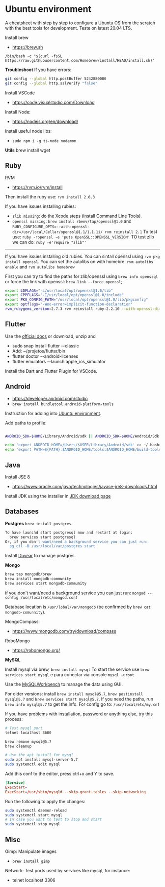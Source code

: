 # Ubuntu environment

A cheatsheet with step by step to configure a Ubuntu OS from the scratch with the best tools for development. Teste on latest 20.04 LTS.

Install brew
* https://brew.sh

`/bin/bash -c "$(curl -fsSL https://raw.githubusercontent.com/Homebrew/install/HEAD/install.sh)"`

**Troubleshoot**
If you have errors:
```sh
git config --global http.postBuffer 5242880000
git config --global http.sslVerify "false" 
```

Install VSCode
* https://code.visualstudio.com/Download

Install Node:
* https://nodejs.org/en/download/

Install useful node libs:
* `sudo npm i -g ts-node nodemon`

**Utils**
brew install wget

## Ruby

RVM
* https://rvm.io/rvm/install

Then install the ruby use: 
`rvm install 2.6.3`

If you have issues installing rubies:
* `zlib missing`: do the Xcode steps (install Command Line Tools).
* `openssl missing`:  `brew install rbenv/tap/openssl@1.0` and `RUBY_CONFIGURE_OPTS=--with-openssl-dir=/usr/local/Cellar/openssl@1.1/1.1.1i/ rvm reinstall 2.1`
To test use: `ruby -ropenssl -e 'puts OpenSSL::OPENSSL_VERSION'`
TO test zlib we can do: `ruby -e'require "zlib"'`

----

If you have issues installing old rubies.
You can sintall openssl using `rvm pkg install openssl`.
You can set the autolibs on with homebre: `rvm autolibs enable` and `rvm autolibs homebrew`

First you can try to find the paths for zlib/openssl using `brew info openssql` or force the link with openssl: `brew link --force openssl`;

```sh
export LDFLAGS="-L/usr/local/opt/openssl@1.0/lib"
export CPPFLAGS="-I/usr/local/opt/openssl@1.0/include"
export PKG_CONFIG_PATH="/usr/local/opt/openssl@1.0/lib/pkgconfig"
export optflags="-Wno-error=implicit-function-declaration"
rvm_rubygems_version=2.7.3 rvm reinstall ruby-2.2.10 --with-openssl-dir=/usr/local/Cellar/openssl@1.0/1.0.2t --with-openssl-lib=/usr/local/Cellar/openssl@1.0/1.0.2t/lib --with-openssl-include=/usr/local/Cellar/openssl@1.0/1.0.2t/include
```


## Flutter

Use the [official docs](https://flutter.dev/docs/get-started/install/linux) or download, unzip and 
* sudo snap install flutter --classic
* Add: ~/projetos/flutter/bin
* flutter doctor --android-licenses
* flutter emulators --launch apple_ios_simulator


Install the Dart and Flutter Plugin for VSCode.

## Android

* https://developer.android.com/studio
* `brew install bundletool android-platform-tools`

Instruction for adding into [Ubuntu environment](https://docs.expo.io/workflow/android-studio-emulator/).


Add paths to profile:
```sh

ANDROID_SDK=$HOME/Library/Android/sdk || ANDROID_SDK=$HOME/Android/Sdk

echo 'export ANDROID_HOME=/Users/$USER/Library/Android/sdk' >> ~/.bashrc
echo 'export PATH=${PATH}:$ANDROID_HOME/tools:$ANDROID_HOME/build-tools/28.0.3' >> ~/.bashrc
```

## Java

Install JSE 8 
* https://www.oracle.com/java/technologies/javase-jre8-downloads.html

Install JDK using the installer in [JDK download page](https://www.oracle.com/java/technologies/javase-jdk15-downloads.html)


## Databases

**Postgres**
`brew install postgres`

```sh
To have launchd start postgresql now and restart at login:
  brew services start postgresql
Or, if you don't want/need a background service you can just run:
  pg_ctl -D /usr/local/var/postgres start
```

Install [Dbvear](https://dbeaver.io/download/) to manage postgres.


**Mongo**

```sh
brew tap mongodb/brew
brew install mongodb-community
brew services start mongodb-community
```

if you don't want/need a background service you can just run:
  `mongod --config /usr/local/etc/mongod.conf`

Database location is `/usr/lobal/var/mongodb` (be confirmed by `brew cat mongodb-comunnity`).

MongoCompass:
* https://www.mongodb.com/try/download/compass

RoboMongo
* https://robomongo.org/

**MySQL**

Install mysql via brew, `brew install mysql`
To start the service use `brew services start mysql` e para conectar via console `mysql -uroot`

Use the [MySQLWorkbench](https://dev.mysql.com/downloads/workbench/) to manage the data using GUI.

For older versions: install `brew install mysql@5.7`, `brew postinstall mysql@5.7` and 
`brew services start mysql@5.7`.
If you need the paths, run `brew info mysql@5.7` to get the info.
For config go to: `/usr/local/etc/my.cnf`

If you have problems with installation, password or anything else, try this process:
```sh
# Test mysql port
telnet localhost 3600

brew remove mysql@5.7
brew cleanup

# Use the apt install for mysql
sudo apt install mysql-server-5.7
sudo systemctl edit mysql
```

Add this conf to the editor, press ctrl+x and Y to save.
```conf
[Service]
ExecStart=
ExecStart=/usr/sbin/mysqld --skip-grant-tables --skip-networking
```

Run the following to apply the changes:
```sh
sudo systemctl daemon-reload
sudo systemctl start mysql
# In case you want to test to stop and start
sudo systemctl stop mysql
```


## Misc

Gimp: Manipulate images
* `brew install gimp`

Network:
Test ports used by services like mysql, for instance:
* telnet localhost 3306

